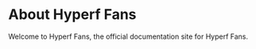 # About Hyperf Fans

Welcome to Hyperf Fans, the official documentation site for Hyperf Fans.

<!-- more 11 -->